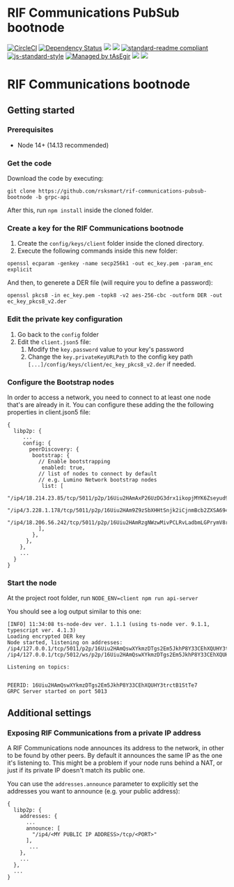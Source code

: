 # RIF Communications PubSub bootnode

[![CircleCI](https://flat.badgen.net/circleci/github/rsksmart/rif-communications-pubsub-node/master)](https://circleci.com/gh/rsksmart/rif-communications-pubsub-node/)
[![Dependency Status](https://david-dm.org/rsksmart/rif-communications-pubsub-node.svg?style=flat-square)](https://david-dm.org/rsksmart/rif-communications-pubsub-node)
[![](https://img.shields.io/badge/made%20by-IOVLabs-blue.svg?style=flat-square)](http://iovlabs.org)
[![](https://img.shields.io/badge/project-RIF%20Storage-blue.svg?style=flat-square)](https://www.rifos.org/)
[![standard-readme compliant](https://img.shields.io/badge/standard--readme-OK-brightgreen.svg?style=flat-square)](https://github.com/RichardLitt/standard-readme)
[![js-standard-style](https://img.shields.io/badge/code%20style-standard-brightgreen.svg?style=flat-square)](https://github.com/feross/standard)
[![Managed by tAsEgir](https://img.shields.io/badge/%20managed%20by-tasegir-brightgreen?style=flat-square)](https://github.com/auhau/tasegir)
![](https://img.shields.io/badge/npm-%3E%3D6.0.0-orange.svg?style=flat-square)
![](https://img.shields.io/badge/Node.js-%3E%3D10.0.0-orange.svg?style=flat-square)

# RIF Communications bootnode

## Getting started

### Prerequisites

- Node 14+ (14.13 recommended)

### Get the code

Download the code by executing: 
```
git clone https://github.com/rsksmart/rif-communications-pubsub-bootnode -b grpc-api
```

After this, run `npm install` inside the cloned folder.


### Create a key for the RIF Communications bootnode

1. Create the `config/keys/client` folder inside the cloned directory.
2. Execute the following commands inside this new folder:

```
openssl ecparam -genkey -name secp256k1 -out ec_key.pem -param_enc explicit
``` 

And then, to generete a DER file (will require you to define a password):

```
openssl pkcs8 -in ec_key.pem -topk8 -v2 aes-256-cbc -outform DER -out ec_key_pkcs8_v2.der
``` 


### Edit the private key configuration

1. Go back to the `config` folder
2. Edit the `client.json5` file:
    1. Modify the `key.password` value to your key's password
    2. Change the `key.privateKeyURLPath` to the config key path `[...]/config/keys/client/ec_key_pkcs8_v2.der` if needed.

### Configure the Bootstrap nodes

In order to access a network, you need to connect to at least one node 
that's are already in it. You can configure these adding the the following properties in client.json5 file:

```json5
{
  libp2p: {
     ...
     config: {
       peerDiscovery: {
        bootstrap: {
          // Enable bootstrapping
           enabled: true,
          // list of nodes to connect by default
          // e.g. Lumino Network bootstrap nodes
           list: [
            "/ip4/18.214.23.85/tcp/5011/p2p/16Uiu2HAmAxP26UzDG3drx1ikopjMYK6Zseyud9qJVoshZ5RgTowJ",
            "/ip4/3.228.1.178/tcp/5011/p2p/16Uiu2HAm9Z9zSbXHHtSnjk2iCjnmBcb2ZXSA694jLCwAUUatqmGq",
            "/ip4/18.206.56.242/tcp/5011/p2p/16Uiu2HAmRzgNWzwMivPCLRvLadbmLGPrymV8rxtBeq7PhndidQ6h"
          ],
        },
      },
    },
    ...
  }
}
```
### Start the node

At the project root folder, run `NODE_ENV=client npm run api-server`

You should see a log output similar to this one:
```
[INFO] 11:34:08 ts-node-dev ver. 1.1.1 (using ts-node ver. 9.1.1, typescript ver. 4.1.3)
Loading encrypted DER key
Node started, listening on addresses:
/ip4/127.0.0.1/tcp/5011/p2p/16Uiu2HAmQswXYkmzDTgs2Em5JkhP8Y33CEhXQUHY3trctB1StTe7
/ip4/127.0.0.1/tcp/5012/ws/p2p/16Uiu2HAmQswXYkmzDTgs2Em5JkhP8Y33CEhXQUHY3trctB1StTe7

Listening on topics: 


PEERID: 16Uiu2HAmQswXYkmzDTgs2Em5JkhP8Y33CEhXQUHY3trctB1StTe7
GRPC Server started on port 5013
```

## Additional settings

### Exposing RIF Communications from a private IP address

A RIF Communications node announces its address to the network, in other to be found by other peers.
By default it announces the same IP as the one it's listening to.
This might be a problem if your node runs behind a NAT, or just if its private IP doesn't match its public one.

You can use the `addresses.announce` parameter to explicitly set the addresses you want to announce (e.g. your public address):
```json5
{
  libp2p: {
    addresses: {
      ...
      announce: [
        "/ip4/<MY PUBLIC IP ADDRESS>/tcp/<PORT>"
      ],
       ...
    },
    ...
  },
  ...
}
```

